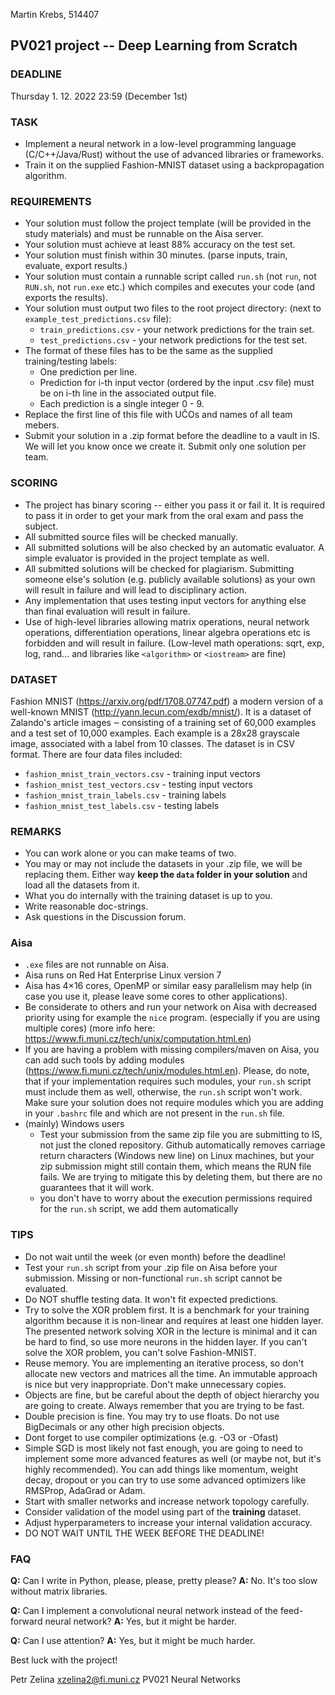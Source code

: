 Martin Krebs, 514407
## PV021 project -- Deep Learning from Scratch

### DEADLINE
Thursday 1. 12. 2022 23:59 (December 1st)

### TASK
  - Implement a neural network in a low-level programming language (C/C++/Java/Rust)
    without the use of advanced libraries or frameworks.
  - Train it on the supplied Fashion-MNIST dataset using a backpropagation
   algorithm.

### REQUIREMENTS
  - Your solution must follow the project template (will be provided
    in the study materials) and must be runnable on the Aisa server.
  - Your solution must achieve at least 88% accuracy on the test set.
  - Your solution must finish within 30 minutes.
    (parse inputs, train, evaluate, export results.)
  - Your solution must contain a runnable script called `run.sh` (not `run`, not
   `RUN.sh`, not `run.exe` etc.) which compiles and executes your code
    (and exports the results).
  - Your solution must output two files to the root project directory:
    (next to `example_test_predictions.csv` file):
     - `train_predictions.csv` - your network predictions for the train set.
     - `test_predictions.csv`  - your network predictions for the test set.
  - The format of these files has to be the same as the supplied
    training/testing labels:
     - One prediction per line.
     - Prediction for i-th input vector (ordered by the input .csv file) must
       be on i-th line in the associated output file.
     - Each prediction is a single integer 0 - 9.
  - Replace the first line of this file with UČOs and names of all team mebers.
  - Submit your solution in a .zip format before the deadline to a vault in IS.
    We will let you know once we create it. Submit only one solution per team.

### SCORING
  - The project has binary scoring -- either you pass it or fail it.
    It is required to pass it in order to get your mark from the oral exam
    and pass the subject.
  - All submitted source files will be checked manually.
  - All submitted solutions will be also checked by an automatic evaluator.
    A simple evaluator is provided in the project template as well.
  - All submitted solutions will be checked for plagiarism.
    Submitting someone else's solution (e.g. publicly available solutions)
    as your own will result in failure and will lead to disciplinary action.
  - Any implementation that uses testing input vectors for anything else
    than final evaluation will result in failure.
  - Use of high-level libraries allowing matrix operations, neural
    network operations, differentiation operations, linear algebra operations
    etc is forbidden and will result in failure.
    (Low-level math operations: sqrt, exp, log, rand... and libraries
    like `<algorithm>` or `<iostream>` are fine)

### DATASET
Fashion MNIST (https://arxiv.org/pdf/1708.07747.pdf) a modern version of a
well-known MNIST (http://yann.lecun.com/exdb/mnist/). It is a dataset of
Zalando's article images ‒ consisting of a training set of 60,000 examples
and a test set of 10,000 examples. Each example is a 28x28 grayscale image,
associated with a label from 10 classes. The dataset is in CSV format. There
are four data files included:
 - `fashion_mnist_train_vectors.csv`   - training input vectors
 - `fashion_mnist_test_vectors.csv`    - testing input vectors
 - `fashion_mnist_train_labels.csv`    - training labels
 - `fashion_mnist_test_labels.csv`     - testing labels

### REMARKS
  - You can work alone or you can make teams of two.
  - You may or may not include the datasets in your .zip file, we will be
    replacing them. Either way **keep the `data` folder in your solution**
    and load all the datasets from it.
  - What you do internally with the training dataset is up to you.
  - Write reasonable doc-strings.
  - Ask questions in the Discussion forum.

### Aisa
  - `.exe` files are not runnable on Aisa.
  - Aisa runs on Red Hat Enterprise Linux version 7
  - Aisa has 4×16 cores, OpenMP or similar easy parallelism may help (in case
    you use it, please leave some cores to other applications).
  - Be considerate to others and run your network on Aisa with decreased priority
    using for example the `nice` program. (especially if you are using multiple cores)
    (more info here: https://www.fi.muni.cz/tech/unix/computation.html.en)
  - If you are having a problem with missing compilers/maven on Aisa, you can
    add such tools by adding modules
    (https://www.fi.muni.cz/tech/unix/modules.html.en). Please, do note, that
    if your implementation requires such modules, your `run.sh` script must include
    them as well, otherwise, the `run.sh` script won't work. Make sure your solution
    does not require modules which you are adding in your `.bashrc` file and
    which are not present in the `run.sh` file.
  - (mainly) Windows users
    - Test your submission from the same zip file you are submitting to IS, not just
      the cloned repository. Github automatically removes carriage return characters
      (Windows new line) on Linux machines, but your zip submission might still
      contain them, which means the RUN file fails. We are trying to mitigate this
      by deleting them, but there are no guarantees that it will work.
    - you don't have to worry about the execution permissions required for the `run.sh`
      script, we add them automatically

### TIPS
  - Do not wait until the week (or even month) before the deadline!
  - Test your `run.sh` script from your .zip file on Aisa before your
    submission. Missing or non-functional `run.sh` script cannot be evaluated.
  - Do NOT shuffle testing data. It won't fit expected predictions.
  - Try to solve the XOR problem first. It is a benchmark for your training
    algorithm because it is non-linear and requires at least one hidden layer.
    The presented network solving XOR in the lecture is minimal and it can be hard
    to find, so use more neurons in the hidden layer. If you can't solve
    the XOR problem, you can't solve Fashion-MNIST.
  - Reuse memory. You are implementing an iterative process, so don't allocate
    new vectors and matrices all the time. An immutable approach is nice but
    very inappropriate. Don't make unnecessary copies.
  - Objects are fine, but be careful about the depth of object hierarchy you
    are going to create. Always remember that you are trying to be fast.
  - Double precision is fine. You may try to use floats. Do not use BigDecimals
    or any other high precision objects.
  - Dont forget to use compiler optimizations (e.g. -O3 or -Ofast)
  - Simple SGD is most likely not fast enough, you are going to need to
    implement some more advanced features as well (or maybe not, but it's highly
    recommended). You can add things like momentum, weight decay, dropout or you
    can try to use some advanced optimizers like RMSProp, AdaGrad or Adam.
  - Start with smaller networks and increase network topology carefully.
  - Consider validation of the model using part of the **training** dataset.
  - Adjust hyperparameters to increase your internal validation accuracy.
  - DO NOT WAIT UNTIL THE WEEK BEFORE THE DEADLINE!

### FAQ
**Q:** Can I write in Python, please, please, pretty please?
**A:** No. It's too slow without matrix libraries.

**Q:** Can I implement a convolutional neural network instead of the feed-forward
    neural network?
**A:** Yes, but it might be harder.

**Q:** Can I use attention?
**A:** Yes, but it might be much harder.

Best luck with the project!

Petr Zelina
xzelina2@fi.muni.cz
PV021 Neural Networks
